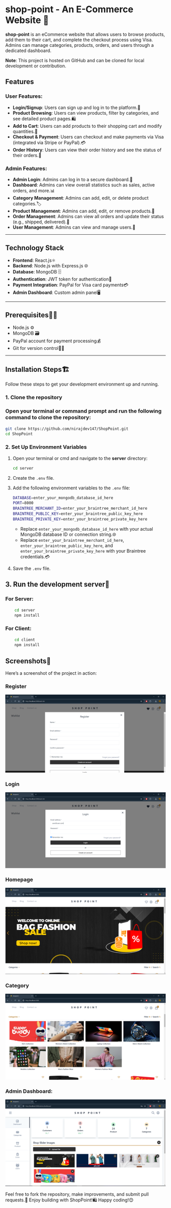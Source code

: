 # shop-point - An E-Commerce Website 🛒 

**shop-point** is an eCommerce website that allows users to browse products, add them to their cart, and complete the checkout process using Visa. Admins can manage categories, products, orders, and users through a dedicated dashboard.

**Note**: This project is hosted on GitHub and can be cloned for local development or contribution.

## Features

### User Features:
- **Login/Signup**: Users can sign up and log in to the platform.🔐
- **Product Browsing**: Users can view products, filter by categories, and see detailed product pages.🛍️
- **Add to Cart**: Users can add products to their shopping cart and modify quantities.🛒
- **Checkout & Payment**: Users can checkout and make payments via Visa (integrated via Stripe or PayPal).💳
- **Order History**: Users can view their order history and see the status of their orders.📜

### Admin Features:
- **Admin Login**: Admins can log in to a secure dashboard.🔑
- **Dashboard**: Admins can view overall statistics such as sales, active orders, and more.📊
- **Category Management**: Admins can add, edit, or delete product categories.🏷️
- **Product Management**: Admins can add, edit, or remove products.📝
- **Order Management**: Admins can view all orders and update their status (e.g., shipped, delivered).🚚
- **User Management**: Admins can view and manage users.👤

---

## Technology Stack

- **Frontend**: React.js⚛️
- **Backend**: Node.js with Express.js 🌐
- **Database**: MongoDB 🗄️
- **Authentication**: JWT token for authentication🔑
- **Payment Integration**: PayPal for Visa card payments💳
- **Admin Dashboard**: Custom admin panel🖥️

---

## Prerequisites🧑‍💻

- Node.js ⚙️
- MongoDB 🗃️
- PayPal account for payment processing💰
- Git for version control🧑‍💻

---

## Installation Steps🏗️

Follow these steps to get your development environment up and running.

### 1. Clone the repository

### Open your terminal or command prompt and run the following command to clone the repository:

```bash
git clone https://github.com/nirajdev147/ShopPoint.git
cd ShopPoint
```

### 2. Set Up Environment Variables

1. Open your terminal or cmd and navigate to the **server** directory:

    ```bash
    cd server
    ```

2. Create the `.env` file.

3. Add the following environment variables to the `.env` file:

    ```bash
    DATABASE=enter_your_mongodb_database_id_here
    PORT=8000
    BRAINTREE_MERCHANT_ID=enter_your_braintree_merchant_id_here
    BRAINTREE_PUBLIC_KEY=enter_your_braintree_public_key_here
    BRAINTREE_PRIVATE_KEY=enter_your_braintree_private_key_here
    ```

    - Replace `enter_your_mongodb_database_id_here` with your actual MongoDB database ID or connection string.🌐
    - Replace `enter_your_braintree_merchant_id_here`, `enter_your_braintree_public_key_here`, and `enter_your_braintree_private_key_here` with your Braintree credentials.💳

4. Save the `.env` file.

## 3. Run the development server🚀

### For Server:

```bash
    cd server
    npm install
```

### For Client:

```bash
    cd client
    npm install
```

## Screenshots📸

Here’s a screenshot of the project in action:

### Register
<img src="client/public/images/registerpage.png">

### Login
<img src="client/public/images/loginpage.png">


### Homepage
<img src="client/public/images/homepage.png">


### Category
<img src="client/public/images/category.png">

### Admin Dashboard:
<img src="client/public/images/AdminDashboard.png">


Feel free to fork the repository, make improvements, and submit pull requests.🎉
Enjoy building with ShopPoint!🛍️
Happy coding!😊
